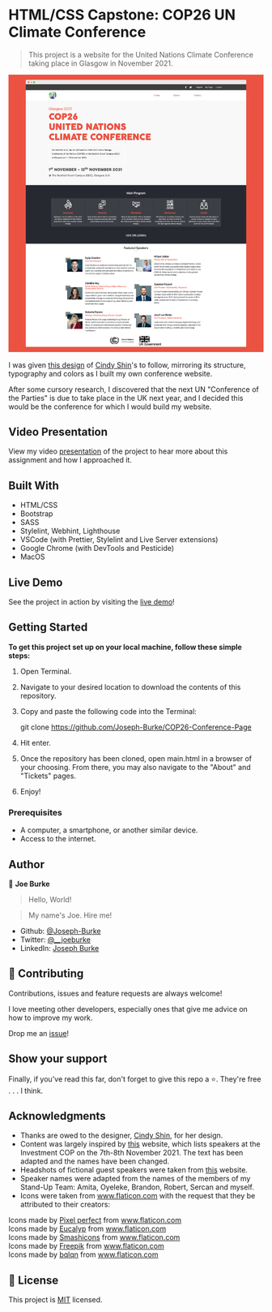 # HTML/CSS Capstone: COP26 UN Climate Conference

> This project is a website for the United Nations Climate Conference taking place in Glasgow in November 2021.

![screenshot](assets/images/main-page-preview.png)

I was given [this design](https://www.behance.net/gallery/29845175/CC-Global-Summit-2015) of [Cindy Shin](https://www.behance.net/gallery/29845175/CC-Global-Summit-2015)'s to follow, mirroring its structure, typography and colors as I built my own conference website.

After some cursory research, I discovered that the next UN "Conference of the Parties" is due to take place in the UK next year, and I decided this would be the conference for which I would build my website.

## Video Presentation

View my video [presentation](https://www.loom.com/share/514053e38f0c48ba83010316a8c5b399) of the project to hear more about this assignment and how I approached it.

## Built With

- HTML/CSS
- Bootstrap
- SASS
- Stylelint, Webhint, Lighthouse
- VSCode (with Prettier, Stylelint and Live Server extensions)
- Google Chrome (with DevTools and Pesticide)
- MacOS

## Live Demo

See the project in action by visiting the [live demo](https://practical-lewin-9eb5ef.netlify.app/main.html)!

## Getting Started

**To get this project set up on your local machine, follow these simple steps:**

1. Open Terminal.

2. Navigate to your desired location to download the contents of this repository.

3. Copy and paste the following code into the Terminal:


    git clone https://github.com/Joseph-Burke/COP26-Conference-Page

4. Hit enter.

5. Once the repository has been cloned, open main.html in a browser of your choosing. From there, you may also navigate to the "About" and "Tickets" pages.

6. Enjoy!


### Prerequisites

- A computer, a smartphone, or another similar device.
- Access to the internet.

## Author

👤 **Joe Burke**

> Hello, World! 

> My name's Joe. Hire me!

- Github: [@Joseph-Burke](https://github.com/Joseph-Burke)
- Twitter: [@__joeburke](https://twitter.com/__joeburke)
- LinkedIn: [Joseph Burke](https://www.linkedin.com/in/joseph-burke-b7a8261a5)

## 🤝 Contributing

Contributions, issues and feature requests are always welcome!

I love meeting other developers, especially ones that give me advice on how to improve my work.

Drop me an [issue](issues/)!

## Show your support

Finally, if you've read this far, don't forget to give this repo a ⭐️. They're free . . . I think.

## Acknowledgments

- Thanks are owed to the designer, [Cindy Shin](https://www.behance.net/gallery/29845175/CC-Global-Summit-2015), for her design.
- Content was largely inspired by [this](https://www.worldclimatesummit.org/copy-of-speakers-2019-1) website, which lists speakers at the Investment COP on the 7th-8th November 2021. The text has been adapted and the names have been changed.
- Headshots of fictional guest speakers were taken from [this](https://www.worldclimatesummit.org/copy-of-speakers-2019-1) website.
- Speaker names were adapted from the names of the members of my Stand-Up Team: Amita, Oyeleke, Brandon, Robert, Sercan and myself.
- Icons were taken from www.flaticon.com with the request that they be attributed to their creators:
<div>Icons made by <a href="https://www.flaticon.com/authors/pixel-perfect" title="Pixel perfect">Pixel perfect</a> from
      <a href="https://www.flaticon.com/" title="Flaticon">www.flaticon.com</a></div>
    <div>Icons made by <a href="https://www.flaticon.com/authors/eucalyp" title="Eucalyp">Eucalyp</a> from <a
        href="https://www.flaticon.com/" title="Flaticon">www.flaticon.com</a></div>
    <div>Icons made by <a href="https://www.flaticon.com/authors/smashicons" title="Smashicons">Smashicons</a> from <a
        href="https://www.flaticon.com/" title="Flaticon">www.flaticon.com</a></div>
    <div>Icons made by <a href="https://www.flaticon.com/authors/freepik" title="Freepik">Freepik</a> from <a
        href="https://www.flaticon.com/" title="Flaticon">www.flaticon.com</a></div>
    <div>Icons made by <a href="https://www.flaticon.com/authors/bqlqn" title="bqlqn">bqlqn</a> from <a
        href="https://www.flaticon.com/" title="Flaticon">www.flaticon.com</a></div>

## 📝 License

This project is [MIT](lic.url) licensed.
